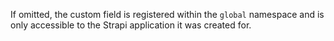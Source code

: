 If omitted, the custom field is registered within the `global` namespace and is only accessible to the Strapi application it was created for.
